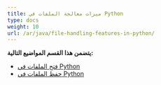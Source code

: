 ```yaml
---
title: ميزات معالجة الملفات في Python
type: docs
weight: 10
url: /ar/java/file-handling-features-in-python/
---
```


**يتضمن هذا القسم المواضيع التالية:** 
- [فتح الملفات في Python](/cells/ar/java/opening-files-in-python/)
- [حفظ الملفات في Python](/cells/ar/java/saving-files-in-python/)
